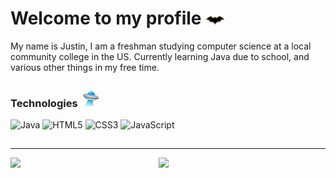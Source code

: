 # Welcome to my profile <img src="https://raw.githubusercontent.com/justinbarrows/justinbarrows/master/logo-batman.gif" width="30px">

My name is Justin, I am a freshman studying computer science at a local community college in the US. Currently learning Java due to school, and various other things in my free time.

<!--### 📫 How to reach me: -->

### Technologies <img src="https://raw.githubusercontent.com/justinbarrows/justinbarrows/master/ufo.gif" width="30px">

![Java](https://img.shields.io/badge/java-%23ED8B00.svg?style=for-the-badge&logo=java&logoColor=white)
![HTML5](https://img.shields.io/badge/html5-%23E34F26.svg?style=for-the-badge&logo=html5&logoColor=white)
![CSS3](https://img.shields.io/badge/css3-%231572B6.svg?style=for-the-badge&logo=css3&logoColor=white)
![JavaScript](https://img.shields.io/badge/javascript-%23323330.svg?style=for-the-badge&logo=javascript&logoColor=%23F7DF1E)

##

---

<img align="left" width="47%" src="https://github-readme-stats.vercel.app/api?username=justinbarrows&show_icons=true&hide_borders=true&count_private=true&theme=tokyonight" />

<img align="left" width="47%" src="https://github-readme-stats.vercel.app/api/top-langs/?username=justinbarrows&layout=compact&theme=tokyonight" />
